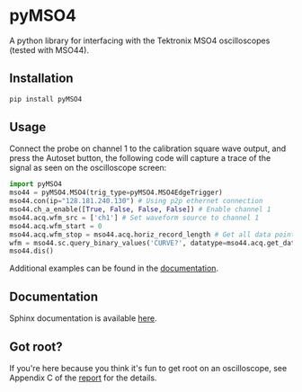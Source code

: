 # pyMSO4
A python library for interfacing with the Tektronix MSO4 oscilloscopes (tested
with MSO44).

## Installation
```bash
pip install pyMSO4
```

## Usage
Connect the probe on channel 1 to the calibration square wave output, and press
the Autoset button, the following code will capture a trace of the signal as
seen on the oscilloscope screen:

```python
import pyMSO4
mso44 = pyMSO4.MSO4(trig_type=pyMSO4.MSO4EdgeTrigger)
mso44.con(ip="128.181.240.130") # Using p2p ethernet connection
mso44.ch_a_enable([True, False, False, False]) # Enable channel 1
mso44.acq.wfm_src = ['ch1'] # Set waveform source to channel 1
mso44.acq.wfm_start = 0
mso44.acq.wfm_stop = mso44.acq.horiz_record_length # Get all data points
wfm = mso44.sc.query_binary_values('CURVE?', datatype=mso44.acq.get_datatype(), is_big_endian=mso44.acq.is_big_endian)
mso44.dis()
```

Additional examples can be found in the [documentation][1].

## Documentation
Sphinx documentation is available [here][1].

## Got root?
If you're here because you think it's fun to get root on an oscilloscope, see
Appendix C of the
[report](https://github.com/ceres-c/pyMSO4/blob/master/report/report.pdf)
for the details.

[1]: https://ceres-c.it/pyMSO4/
